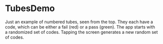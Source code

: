 # TubesDemo

Just an example of numbered tubes, seen from the top.
They each have a code, which can be either a fail (red) or a pass (green).
The app starts with a randomized set of codes.
Tapping the screen generates a new random set of codes.
